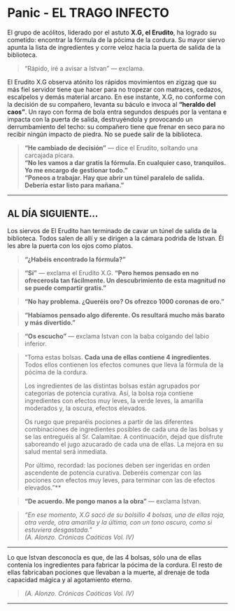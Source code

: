 # Panic - EL TRAGO INFECTO

El grupo de acólitos, liderado por el astuto **X.G, el Erudito**, ha logrado su cometido: encontrar la fórmula de la pócima de la cordura. Su mayor siervo apunta la lista de ingredientes y corre veloz hacia la puerta de salida de la biblioteca.

> “Rápido, iré a avisar a Istvan” — exclama.

El Erudito X.G observa atónito los rápidos movimientos en zigzag que su más fiel servidor tiene que hacer para no tropezar con matraces, cedazos, escalpelos y demás material arcano. En ese instante, X.G, no conforme con la decisión de su compañero, levanta su báculo e invoca al **“heraldo del caos”**. Un rayo con forma de bola entra segundos después por la ventana e impacta con la puerta de salida, destruyéndola y provocando un derrumbamiento del techo: su compañero tiene que frenar en seco para no recibir ningún impacto de piedra. No se puede salir de la biblioteca.

> **“He cambiado de decisión”** — dice el Erudito, soltando una carcajada pícara.  
> **“No les vamos a dar gratis la fórmula. En cualquier caso, tranquilos. Yo me encargo de gestionar todo.”**  
> **“Poneos a trabajar. Hay que abrir un túnel paralelo de salida. Debería estar listo para mañana.”**

---

## AL DÍA SIGUIENTE…

Los siervos de El Erudito han terminado de cavar un túnel de salida de la biblioteca. Todos salen de allí y se dirigen a la cámara podrida de Istvan. Él les abre la puerta con los ojos como platos.

> **“¿Habéis encontrado la fórmula?”**

> **“Sí”** — exclama el Erudito X.G. **“Pero hemos pensado en no ofrecerosla tan fácilmente. Un descubrimiento de esta magnitud no se puede compartir gratis.”**

> **“No hay problema. ¿Queréis oro? Os ofrezco 1000 coronas de oro.”**

> **“Habíamos pensado algo diferente. Os resultará mucho más barato y más divertido.”**

> **“Os escucho”** — exclama Istvan con la baba colgando del labio inferior.

> “Toma estas bolsas. **Cada una de ellas contiene 4 ingredientes**. Todos ellos contienen los efectos comunes que lleva la fórmula de la pócima de la cordura.  
>  
> Los ingredientes de las distintas bolsas están agrupados por categorías de potencia curativa. Así, la bolsa roja contiene ingredientes con efectos muy leves, la verde leves, la amarilla moderados y, la oscura, efectos elevados.  
>  
> Os ruego que preparéis pociones a partir de las diferentes combinaciones de ingredientes posibles de cada una de las bolsas y se las entreguéis al Sr. Calamitae. A continuación, dejad que disfrute saboreando el jugo azucarado de cada una de ellas. La mejora en su salud mental será inmediata.  
>  
> Por último, recordad: las pociones deben ser ingeridas en orden ascendente de potencia curativa. Deberéis comenzar con las pociones con efectos muy leves, para terminar con las de efectos elevados.”**

> **“De acuerdo. Me pongo manos a la obra”** — exclama Istvan.

> *“En ese momento, X.G sacó de su bolsillo 4 bolsas, una de ellas roja, otra verde, otra amarilla y la última, con un tono oscuro, como si estuviera desgastada.”*  
> *(A. Alonzo. Crónicas Caóticas Vol. IV)*

---

Lo que Istvan desconocía es que, de las 4 bolsas, sólo una de ellas contenía los ingredientes para fabricar la pócima de la cordura. El resto de ellas fabricaban pociones que llevaban a la muerte, al drenaje de toda capacidad mágica y al agotamiento eterno.

> *(A. Alonzo. Crónicas Caóticas Vol. IV)*

---

